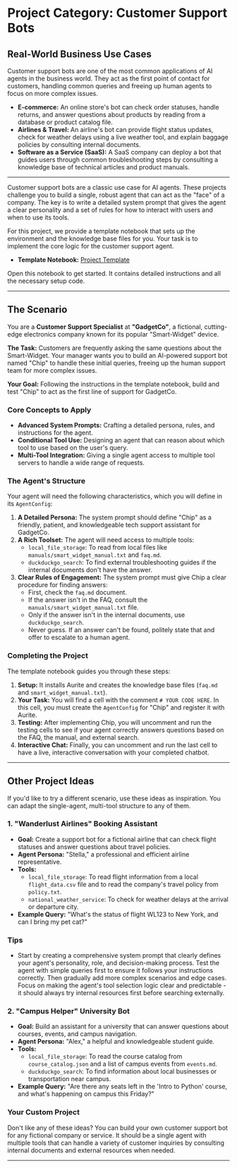 # Project Category: Customer Support Bots

## Real-World Business Use Cases

Customer support bots are one of the most common applications of AI agents in the business world. They act as the first point of contact for customers, handling common queries and freeing up human agents to focus on more complex issues.

- **E-commerce:** An online store's bot can check order statuses, handle returns, and answer questions about products by reading from a database or product catalog file.
- **Airlines & Travel:** An airline's bot can provide flight status updates, check for weather delays using a live weather tool, and explain baggage policies by consulting internal documents.
- **Software as a Service (SaaS):** A SaaS company can deploy a bot that guides users through common troubleshooting steps by consulting a knowledge base of technical articles and product manuals.

---

Customer support bots are a classic use case for AI agents. These projects challenge you to build a single, robust agent that can act as the "face" of a company. The key is to write a detailed system prompt that gives the agent a clear personality and a set of rules for how to interact with users and when to use its tools.

For this project, we provide a template notebook that sets up the environment and the knowledge base files for you. Your task is to implement the core logic for the customer support agent.

- **Template Notebook:** [Project Template](https://colab.research.google.com/drive/1RWe6vutqFwsKweTsEVyCj32-rZDzvnbL?usp=sharing)

Open this notebook to get started. It contains detailed instructions and all the necessary setup code.

---

## The Scenario

You are a **Customer Support Specialist** at **"GadgetCo"**, a fictional, cutting-edge electronics company known for its popular "Smart-Widget" device.

**The Task:** Customers are frequently asking the same questions about the Smart-Widget. Your manager wants you to build an AI-powered support bot named "Chip" to handle these initial queries, freeing up the human support team for more complex issues.

**Your Goal:** Following the instructions in the template notebook, build and test "Chip" to act as the first line of support for GadgetCo.

### Core Concepts to Apply

- **Advanced System Prompts:** Crafting a detailed persona, rules, and instructions for the agent.
- **Conditional Tool Use:** Designing an agent that can reason about which tool to use based on the user's query.
- **Multi-Tool Integration:** Giving a single agent access to multiple tool servers to handle a wide range of requests.

### The Agent's Structure

Your agent will need the following characteristics, which you will define in its `AgentConfig`:

1.  **A Detailed Persona:** The system prompt should define "Chip" as a friendly, patient, and knowledgeable tech support assistant for GadgetCo.
2.  **A Rich Toolset:** The agent will need access to multiple tools:
    - `local_file_storage`: To read from local files like `manuals/smart_widget_manual.txt` and `faq.md`.
    - `duckduckgo_search`: To find external troubleshooting guides if the internal documents don't have the answer.
3.  **Clear Rules of Engagement:** The system prompt must give Chip a clear procedure for finding answers:
    - First, check the `faq.md` document.
    - If the answer isn't in the FAQ, consult the `manuals/smart_widget_manual.txt` file.
    - Only if the answer isn't in the internal documents, use `duckduckgo_search`.
    - Never guess. If an answer can't be found, politely state that and offer to escalate to a human agent.

### Completing the Project

The template notebook guides you through these steps:

1.  **Setup:** It installs Aurite and creates the knowledge base files (`faq.md` and `smart_widget_manual.txt`).
2.  **Your Task:** You will find a cell with the comment `# YOUR CODE HERE`. In this cell, you must create the `AgentConfig` for "Chip" and register it with Aurite.
3.  **Testing:** After implementing Chip, you will uncomment and run the testing cells to see if your agent correctly answers questions based on the FAQ, the manual, and external search.
4.  **Interactive Chat:** Finally, you can uncomment and run the last cell to have a live, interactive conversation with your completed chatbot.

---

## Other Project Ideas

If you'd like to try a different scenario, use these ideas as inspiration. You can adapt the single-agent, multi-tool structure to any of them.

### 1. "Wanderlust Airlines" Booking Assistant

- **Goal:** Create a support bot for a fictional airline that can check flight statuses and answer questions about travel policies.
- **Agent Persona:** "Stella," a professional and efficient airline representative.
- **Tools:**
  - `local_file_storage`: To read flight information from a local `flight_data.csv` file and to read the company's travel policy from `policy.txt`.
  - `national_weather_service`: To check for weather delays at the arrival or departure city.
- **Example Query:** "What's the status of flight WL123 to New York, and can I bring my pet cat?"

### Tips

- Start by creating a comprehensive system prompt that clearly defines your agent's personality, role, and decision-making process. Test the agent with simple queries first to ensure it follows your instructions correctly. Then gradually add more complex scenarios and edge cases. Focus on making the agent's tool selection logic clear and predictable - it should always try internal resources first before searching externally.

### 2. "Campus Helper" University Bot

- **Goal:** Build an assistant for a university that can answer questions about courses, events, and campus navigation.
- **Agent Persona:** "Alex," a helpful and knowledgeable student guide.
- **Tools:**
  - `local_file_storage`: To read the course catalog from `course_catalog.json` and a list of campus events from `events.md`.
  - `duckduckgo_search`: To find information about local businesses or transportation near campus.
- **Example Query:** "Are there any seats left in the 'Intro to Python' course, and what's happening on campus this Friday?"

### Your Custom Project

Don't like any of these ideas? You can build your own customer support bot for any fictional company or service. It should be a single agent with multiple tools that can handle a variety of customer inquiries by consulting internal documents and external resources when needed.

---
